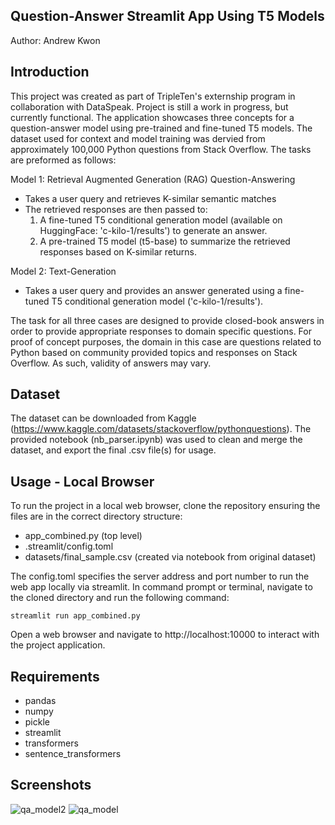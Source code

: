 ## Question-Answer Streamlit App Using T5 Models
Author: Andrew Kwon

## Introduction

This project was created as part of TripleTen's externship program in collaboration with DataSpeak. Project is still a work in progress, but currently functional. The application showcases three concepts for a question-answer model using pre-trained and fine-tuned T5 models. The dataset used for context and model training was dervied from approximately 100,000 Python questions from Stack Overflow. The tasks are preformed as follows:

Model 1: Retrieval Augmented Generation (RAG) Question-Answering
- Takes a user query and retrieves K-similar semantic matches
- The retrieved responses are then passed to:
  1) A fine-tuned T5 conditional generation model (available on HuggingFace: 'c-kilo-1/results') to generate an answer.
  2) A pre-trained T5 model (t5-base) to summarize the retrieved responses based on K-similar returns.

Model 2: Text-Generation
- Takes a user query and provides an answer generated using a fine-tuned T5 conditional generation model ('c-kilo-1/results').

The task for all three cases are designed to provide closed-book answers in order to provide appropriate responses to domain specific questions. For proof of concept purposes, the domain in this case are questions related to Python based on community provided topics and responses on Stack Overflow. As such, validity of answers may vary.

## Dataset
The dataset can be downloaded from Kaggle (https://www.kaggle.com/datasets/stackoverflow/pythonquestions). The provided notebook (nb_parser.ipynb) was used to clean and merge the dataset, and export the final .csv file(s) for usage.

## Usage - Local Browser

To run the project in a local web browser, clone the repository ensuring the files are in the correct directory structure:
- app_combined.py (top level)
- .streamlit/config.toml
- datasets/final_sample.csv (created via notebook from original dataset)

The config.toml specifies the server address and port number to run the web app locally via streamlit. In command prompt or terminal, navigate to the cloned directory and run the following command:

<code>streamlit run app_combined.py</code>

Open a web browser and navigate to http://localhost:10000 to interact with the project application.

## Requirements
- pandas
- numpy
- pickle
- streamlit
- transformers
- sentence_transformers

## Screenshots

![qa_model2](https://github.com/adkwn1/question-answer-app/assets/119823114/d463b05d-adad-427e-bcb1-3b2af3645dfc)
![qa_model](https://github.com/adkwn1/question-answer-app/assets/119823114/3d17900d-c561-4b3d-a9b9-4b04e772ce02)
